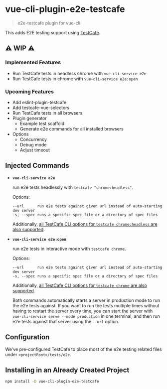 # vue-cli-plugin-e2e-testcafe

> e2e-testcafe plugin for vue-cli

This adds E2E testing support using [TestCafe](https://testcafe.devexpress.com/).

## ⚠️ WIP ⚠️
### Implemented Features
- Run TestCafe tests in headless chrome with `vue-cli-service e2e`
- Run TestCafe tests in chrome with `vue-cli-service e2e:open`

### Upcoming Features
- Add eslint-plugin-testcafe
- Add testcafe-vue-selectors
- Run TestCafe tests in all browsers
- Plugin generator
  - Example test scaffold
  - Generate e2e commands for all installed browsers
- Options
  - Concurrency
  - Debug mode
  - Adjust timeout

## Injected Commands

- **`vue-cli-service e2e`**

  run e2e tests headlessly with `testcafe "chrome:headless"`.

  Options:

  ```
  --url      run e2e tests against given url instead of auto-starting dev server
  -s, --spec runs a specific spec file or a directory of spec files
  ```

  Additionally, [all TestCafe CLI options for `testcafe chrome:headless` are also supported](https://devexpress.github.io/testcafe/documentation/using-testcafe/command-line-interface.html).

- **`vue-cli-service e2e:open`**

  run e2e tests in interactive mode with `testcafe chrome`.

  Options:

  ```
  --url      run e2e tests against given url instead of auto-starting dev server
  -s, --spec runs a specific spec file or a directory of spec files
  ```

  Additionally, [all TestCafe CLI options for `testcafe chrome` are also supported](https://devexpress.github.io/testcafe/documentation/using-testcafe/command-line-interface.html).

  Both commands automatically starts a server in production mode to run the e2e tests against. If you want to run the tests multiple times without having to restart the server every time, you can start the server with `vue-cli-service serve --mode production` in one terminal, and then run e2e tests against that server using the `--url` option.

## Configuration

We've pre-configured TestCafe to place most of the e2e testing related files under `<projectRoot>/tests/e2e`.

## Installing in an Already Created Project

``` sh
npm install -D vue-cli-plugin-e2e-testcafe
```
